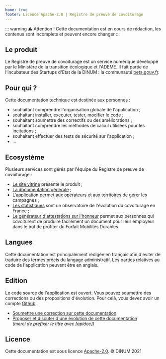 ```yaml
---
home: true
footer: Licence Apache-2.0 | Registre de preuve de covoiturage
---
```


::: warning ⚠️ Attention !
Cette documentation est en cours de rédaction, les contenus sont incomplets et peuvent encore changer
:::

## Le produit

Le Registre de preuve de covoiturage est un service numérique développé par le Ministère de la transition écologique et l'ADEME. Il fait partie de l'incubateur des Startups d'Etat de la DINUM : la communauté [beta.gouv.fr](https://beta.gouv.fr).

## Pour qui ?

Cette documentation technique est destinée aux personnes :

- souhaitant comprendre l'organisation globale de l'application ;
- souhaitant installer, executer, tester, modifier le code ;
- souhaitant soumettre des correctifs ou des améliorations ;
- souhaitant comprendre les méthodes de calcul utilisées pour les incitations ;
- souhaitant effectuer des tests de sécurité sur l'application ;
- ...

## Ecosystème

Plusieurs services sont gérés par l'équipe du Registre de preuve de covoiturage :

- [Le site vitrine](https://covoiturage.beta.gouv.fr) présente le produit ;
- [La documentation générale](https://doc.covoiturage.beta.gouv.fr) ;
- [L'application](https://app.covoiturage.beta.gouv.fr) permet aux opérateurs et aux territoires de gérer les campagnes ;
- [Les statistiques](https://app.covoiturage.beta.gouv.fr) sont un observatoire de l'évolution du covoiturage en France ;
- [Le générateur d'attestations sur l'honneur](https://attestation.covoiturage.beta.gouv.fr) permet aux personnes qui covoiturent de produire facilement un document pour leur employeur dans le but de profiter du Forfait Mobilités Durables.

## Langues

Cette documentation est principalement rédigée en français afin d'éviter de traduire des termes précis du langage administratif. Les parties relatives au code de l'application peuvent être en anglais.

## Edition

Le code source de l'application est ouvert. Vous pouvez soumettre des corrections ou des propositions d'évolution. Pour celà, vous devez avoir un compte [Github](https://github.com).

- [Soumettre une correction sur cette documentation](https://github.com/betagouv/preuve-covoiturage/issues/new?labels=Needs+Triage,DOC&template=apidoc.md)
- [Proposer et discuter d'une évolution de cette documentation](https://github.com/betagouv/preuve-covoiturage/discussions/new?category=ideas)  
  _(merci de prefixer le titre avec [apidoc])_

## Licence

Cette documentation est sous licence [Apache-2.0](/licence). © DINUM 2021
